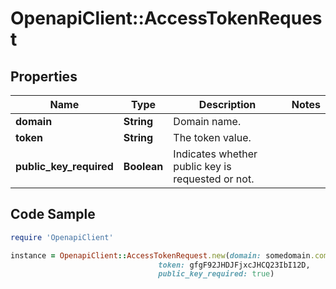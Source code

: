# OpenapiClient::AccessTokenRequest

## Properties

Name | Type | Description | Notes
------------ | ------------- | ------------- | -------------
**domain** | **String** | Domain name. | 
**token** | **String** | The token value. | 
**public_key_required** | **Boolean** | Indicates whether public key is requested or not. | 

## Code Sample

```ruby
require 'OpenapiClient'

instance = OpenapiClient::AccessTokenRequest.new(domain: somedomain.com,
                                 token: gfgF92JHDJFjxcJHCQ23IbI12D,
                                 public_key_required: true)
```


